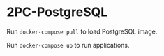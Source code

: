 # 2PC-PostgreSQL
 
Run `docker-compose pull` to load PostgreSQL image.

Run `docker-compose up` to run applications.
